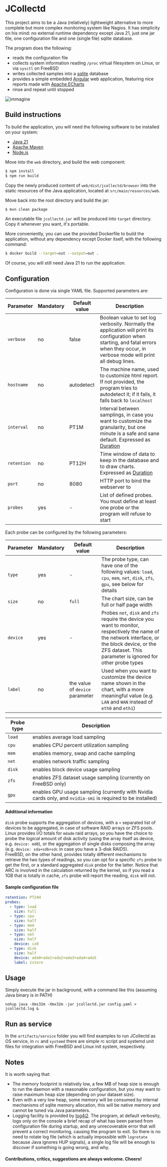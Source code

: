 # JCollectd

This project aims to be a Java (relatively) lightweight alternative to more complete but more complex monitoring system like Nagios.
It has simplicity on his mind: no external runtime dependency except Java 21, just one jar file, one configuration file and one (single file) sqlite database.

The program does the following:

* reads the configuration file
* collects system information reading `/proc` virtual filesystem on Linux, or via `sysctl` on FreeBSD
* writes collected samples into a [sqlite](https://www.sqlite.org/) database
* provides a simple embedded [Angular](https://angular.io/) web application, featuring nice reports made with [Apache ECharts](https://echarts.apache.org/en/index.html)
* rinse and repeat until stopped

![immagine](https://github.com/GilGalaad/JCollectd/assets/18036990/aab938f3-31c2-4343-86fa-1c24e3848d4e)

## Build instructions
To build the application, you will need the following software to be installed on your system:

* [Java 21](https://adoptium.net/temurin/)
* [Apache Maven](https://maven.apache.org/)
* [Node.js](https://nodejs.org/)

Move into the `web` directory, and build the web component:

```bash
$ npm install
$ npm run build
```

Copy the newly produced content of `web/dist/jcollectd/browser` into the static resources of the Java application, located at `src/main/resources/web`.

Move back into the root directory and build the jar:

```bash
$ mvn clean package
```

An executable file `jcollectd.jar` will be produced into `target` directory. Copy it whenever you want, it's portable.

More conveniently, you can use the provided Dockerfile to build the application, without any dependency except Docker itself, with the following command:

```bash
$ docker build --target=out --output=out .
```

Of course, you will still need Java 21 to run the application.

## Configuration

Configuration is done via single YAML file.
Supported parameters are:

| Parameter   | Mandatory | Default value | Description                                                                                                                                                                                                                                                                       |
|-------------|-----------|---------------|-----------------------------------------------------------------------------------------------------------------------------------------------------------------------------------------------------------------------------------------------------------------------------------|
| `verbose`   | no        | false         | Boolean value to set log verbosity. Normally the application will print its configuration when starting, and fatal errors when they occur, in verbose mode will print all debug lines.                                                                                            |
| `hostname`  | no        | autodetect    | The machine name, used to customize html report. If not provided, the program tries to autodetect it; if it fails, it falls back to `localhost`                                                                                                                                   |
| `interval`  | no        | PT1M          | Interval between samplings, in case you want to customize the granularity, but one minute is a safe and sane default. Expressed as [Duration](https://docs.oracle.com/en%2Fjava%2Fjavase%2F21%2Fdocs%2Fapi%2F%2F/java.base/java/time/Duration.html#parse(java.lang.CharSequence)) |
| `retention` | no        | PT12H         | Time window of data to keep in the database and to draw charts. Expressed as [Duration](https://docs.oracle.com/en%2Fjava%2Fjavase%2F21%2Fdocs%2Fapi%2F%2F/java.base/java/time/Duration.html#parse(java.lang.CharSequence))                                                       |
| `port`      | no        | 8080          | HTTP port to bind the webserver to                                                                                                                                                                                                                                                |
| `probes`    | yes       | -             | List of defined probes. You must define at least one probe or the program will refuse to start                                                                                                                                                                                    |

Each probe can be configured by the following parameters:

| Parameter | Mandatory | Default value                   | Description                                                                                                                                                                                                     |
|-----------|-----------|---------------------------------|-----------------------------------------------------------------------------------------------------------------------------------------------------------------------------------------------------------------|
| `type`    | yes       | -                               | The probe type, can have one of the following values: `load`, `cpu`, `mem`, `net`, `disk`, `zfs`, `gpu`, see below for details                                                                                  |
| `size`    | no        | `full`                          | The chart size, can be full or half page width                                                                                                                                                                  |
| `device`  | yes       | -                               | Probes `net`, `disk` and `zfs` require the device you want to monitor, respectively the name of the network interface, or the block device, or the ZFS dataset. This parameter is ignored for other probe types |
| `label`   | no        | the value of `device` parameter | Used when you want to customize the device name shown in the chart, with a more meaningful value (e.g. `LAN` and `WAN` instead of `eth0` and `eth1`)                                               |

| Probe type | Description                                                                                                 |
|------------|-------------------------------------------------------------------------------------------------------------|
| `load`     | enables average load sampling                                                                               |
| `cpu`      | enables CPU percent utilization sampling                                                                    |
| `mem`      | enables memory, swap and cache sampling                                                                     |
| `net`      | enables network traffic sampling                                                                            |
| `disk`     | enables block device usage sampling                                                                         |
| `zfs`      | enables ZFS dataset usage sampling (currently on FreeBSD only)                                              |
| `gpu`      | enables GPU usage sampling (currently with Nvidia cards only, and `nvidia-smi` is required to be installed) |

#### Additional information

`disk` probe supports the aggregation of devices, with a `+` separated list of devices to be aggregated, in case of software RAID arrays or ZFS pools.\
Linux provides I/O totals for `mdadm` raid arrays, so you have the choice to probe the *logical* amount of disk activity (using the array itself as device, e.g. `device: md0`), or the aggregation of single disks composing the array (e.g. `device: sda+sdb+sdc` in case you have a 3-disk RAID5).\
FreeBSD, on the other hand, provides totally different mechanisms to retrieve the two types of readings, so you can opt for a specific `zfs` probe to get the first, or a standard aggregated `disk` probe for the latter. Notice that ARC is involved in the calculation returned by the kernel, so if you read a 1GB that is totally in cache, `zfs` probe will report the reading, `disk` will not.

#### Sample configuration file

```yaml
retention: PT24H
probes:
  - type: load
    size: full
  - type: cpu
    size: half
  - type: mem
    size: half
  - type: net
    size: half
    device: ix0
  - type: disk
    size: half
    device: ada0+ada1+ada2+ada3+ada4+ada5
    label: zstore
```

## Usage

Simply execute the jar in background, with a command like this (assuming Java binary is in PATH)

```
nohup java -Xms32m -Xmx32m -jar jcollectd.jar config.yaml > jcollectd.log &
```

## Run as service

In the `artifacts/service` folder you will find examples to run JCollectd as OS service, in `rc` and `systemd` there are simple rc script and systemd unit files for integration with FreeBSD and Linux init system, respectively.

## Notes

It is worth saying that:

* The memory footprint is relatively low, a few MB of heap size is enough to run the daemon with a reasonable configuration, but you may want to raise maximum heap size (depending on your dataset size).
* Even with a very low heap, some memory will be consumed by internal mechanisms of sqlite memory allocation, this will be native memory and cannot be tuned via Java parameters.
* Logging facility is provided by [log4j2](https://logging.apache.org/log4j/2.x/). The program, at default verbosity, logs only on the console a brief recap of what has been parsed from configuration file during startup, and any unrecoverable error that will prevent a correct monitoring, causing the program to exit. So there is no need to rotate log file (which is actually impossible with `logrotate` because Java ignores HUP signals), a single log file will be enough to discover if something is going wrong, and why.

#### Contributions, critics, suggestions are always welcome. Cheers!
